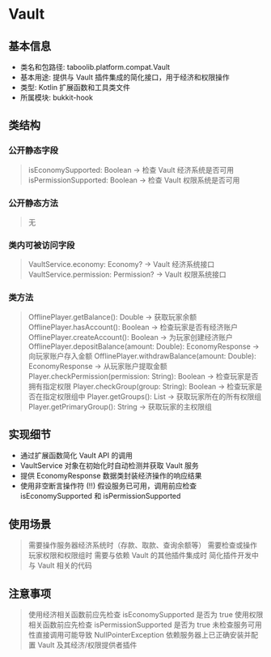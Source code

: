 # Vault
## 基本信息
- 类名和包路径: taboolib.platform.compat.Vault
- 基本用途: 提供与 Vault 插件集成的简化接口，用于经济和权限操作
- 类型: Kotlin 扩展函数和工具类文件
- 所属模块: bukkit-hook

## 类结构
### 公开静态字段
> isEconomySupported: Boolean -> 检查 Vault 经济系统是否可用
> isPermissionSupported: Boolean -> 检查 Vault 权限系统是否可用

### 公开静态方法
> 无

### 类内可被访问字段
> VaultService.economy: Economy? -> Vault 经济系统接口
> VaultService.permission: Permission? -> Vault 权限系统接口

### 类方法
> OfflinePlayer.getBalance(): Double -> 获取玩家余额
> OfflinePlayer.hasAccount(): Boolean -> 检查玩家是否有经济账户
> OfflinePlayer.createAccount(): Boolean -> 为玩家创建经济账户
> OfflinePlayer.depositBalance(amount: Double): EconomyResponse -> 向玩家账户存入金额
> OfflinePlayer.withdrawBalance(amount: Double): EconomyResponse -> 从玩家账户提取金额
> Player.checkPermission(permission: String): Boolean -> 检查玩家是否拥有指定权限
> Player.checkGroup(group: String): Boolean -> 检查玩家是否在指定权限组中
> Player.getGroups(): List<String> -> 获取玩家所在的所有权限组
> Player.getPrimaryGroup(): String -> 获取玩家的主权限组

## 实现细节
- 通过扩展函数简化 Vault API 的调用
- VaultService 对象在初始化时自动检测并获取 Vault 服务
- 提供 EconomyResponse 数据类封装经济操作的响应结果
- 使用非空断言操作符 (!!) 假设服务已可用，调用前应检查 isEconomySupported 和 isPermissionSupported

## 使用场景
> 需要操作服务器经济系统时（存款、取款、查询余额等）
> 需要检查或操作玩家权限和权限组时
> 需要与依赖 Vault 的其他插件集成时
> 简化插件开发中与 Vault 相关的代码

## 注意事项
> 使用经济相关函数前应先检查 isEconomySupported 是否为 true
> 使用权限相关函数前应先检查 isPermissionSupported 是否为 true
> 未检查服务可用性直接调用可能导致 NullPointerException
> 依赖服务器上已正确安装并配置 Vault 及其经济/权限提供者插件
